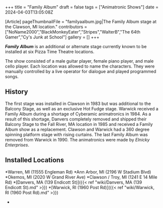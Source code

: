+++
title = "Family Album"
draft = false
tags = ["Animatronic Shows"]
date = 2024-04-03T13:05:08Z

[Article]
pageThumbnailFile = "familyaalbum.jpg|The Family Album stage at the Clawson, MI location."
contributors = ["NoName2000","BlackMonkeyEater","Stripes","WalterB","The 64th Gamer","Cy's Junk at School"]
gallery = []
+++


<b><i>Family Album</b></i> is an additional or alternate stage currently known to be installed at six Pizza Time Theatre locations.

The show consisted of a male guitar player, female piano player, and male cello player. Each location was allowed to name the characters. They were manually controlled by a live operator for dialogue and played programmed songs.

<h2> History </h2>
The first stage was installed in Clawson in 1983 but was additional to the Balcony Stage, as well as an exclusive Hot Fudge stage. Warwick received a Family Album during a shortage of Cyberamic animatronics in 1984. As a result of this shortage, Danvers completely removed and shipped their Balcony Stage to the Fall River, MA location in 1985 and received a Family Album show as a replacement. Clawson and Warwick had a 360 degree spinning platform stage with rising curtains. The last Family Album was removed from Warwick in 1990. The animatronics were made by <i>Elnicky Enterprises</i>. 

<h2> Installed Locations </h2>

*Warren, MI (11555 Engleman Rd)
*Ann Arbor, MI (2196 W Stadium Blvd)
*Okemos, MI (2020 W Grand River Ave)
*Clawson / Troy, MI (1241 E 14 Mile Rd)
*[Danvers, MA (139 Endicott St)]({{< ref "wiki/Danvers, MA (139 Endicott St).md" >}})
*[Warwick, RI (1960 Post Rd)]({{< ref "wiki/Warwick, RI (1960 Post Rd).md" >}})

*